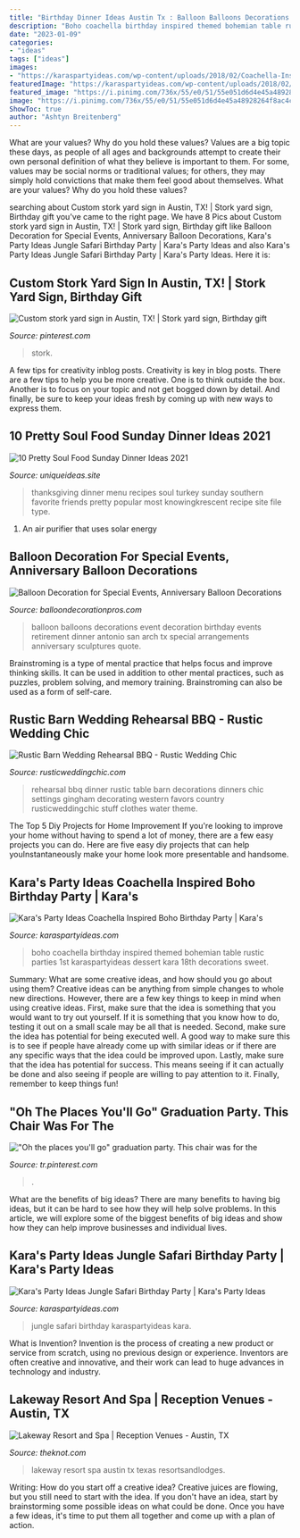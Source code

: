 ```yaml
---
title: "Birthday Dinner Ideas Austin Tx : Balloon Balloons Decorations Event Decoration Birthday Events Retirement Dinner Antonio San Arch Tx Special Arrangements Anniversary Sculptures Quote"
description: "Boho coachella birthday inspired themed bohemian table rustic parties 1st karaspartyideas dessert kara 18th decorations sweet"
date: "2023-01-09"
categories:
- "ideas"
tags: ["ideas"]
images:
- "https://karaspartyideas.com/wp-content/uploads/2018/02/Coachella-Inspired-Boho-Birthday-Party-via-Karas-Party-Ideas-KarasPartyIdeas.com13.jpeg"
featuredImage: "https://karaspartyideas.com/wp-content/uploads/2018/02/Coachella-Inspired-Boho-Birthday-Party-via-Karas-Party-Ideas-KarasPartyIdeas.com13.jpeg"
featured_image: "https://i.pinimg.com/736x/55/e0/51/55e051d6d4e45a48928264f8ac4c0984.jpg"
image: "https://i.pinimg.com/736x/55/e0/51/55e051d6d4e45a48928264f8ac4c0984.jpg"
ShowToc: true
author: "Ashtyn Breitenberg"
---
```



What are your values? Why do you hold these values?
Values are a big topic these days, as people of all ages and backgrounds attempt to create their own personal definition of what they believe is important to them. For some, values may be social norms or traditional values; for others, they may simply hold convictions that make them feel good about themselves. What are your values? Why do you hold these values?

	

		
searching about Custom stork yard sign in Austin, TX! | Stork yard sign, Birthday gift you've came to the right page. We have 8 Pics about Custom stork yard sign in Austin, TX! | Stork yard sign, Birthday gift like Balloon Decoration for Special Events, Anniversary Balloon Decorations, Kara&#039;s Party Ideas Jungle Safari Birthday Party | Kara&#039;s Party Ideas and also Kara&#039;s Party Ideas Jungle Safari Birthday Party | Kara&#039;s Party Ideas. Here it is:
		
    
## Custom Stork Yard Sign In Austin, TX! | Stork Yard Sign, Birthday Gift

<img loading=lazy src="https://i.pinimg.com/736x/6e/68/16/6e6816b01581b44d922b55ac529a0f4d--austin-tx-yards.jpg" onerror="this.onerror=null;this.src='https://tse3.mm.bing.net/th?id=OIP.wtTpWi9rO1dlQhu2QylF9QHaLI&amp;pid=15.1';" alt="Custom stork yard sign in Austin, TX! | Stork yard sign, Birthday gift">

_Source: pinterest.com_

>stork. 

	

A few tips for creativity inblog posts.
Creativity is key in blog posts. There are a few tips to help you be more creative. One is to think outside the box. Another is to focus on your topic and not get bogged down by detail. And finally, be sure to keep your ideas fresh by coming up with new ways to express them.

    
## 10 Pretty Soul Food Sunday Dinner Ideas 2021

<img loading=lazy src="https://www.uniqueideas.site/wp-content/uploads/my-favorite-thanksgiving-recipes-from-friends-and-pinterest.jpg" onerror="this.onerror=null;this.src='https://tse1.mm.bing.net/th?id=OIP.L-eMzi-s7UvIhWrFMuynCAHaJ4&amp;pid=15.1';" alt="10 Pretty Soul Food Sunday Dinner Ideas 2021">

_Source: uniqueideas.site_

>thanksgiving dinner menu recipes soul turkey sunday southern favorite friends pretty popular most knowingkrescent recipe site file type. 

	

1. An air purifier that uses solar energy 

    
## Balloon Decoration For Special Events, Anniversary Balloon Decorations

<img loading=lazy src="https://www.balloondecorationpros.com/uploads/1/2/3/8/123840590/retirement-party-balloons_1_orig.jpg" onerror="this.onerror=null;this.src='https://tse2.mm.bing.net/th?id=OIP.14mtwl8lB2iO1maVUxSTtAHaHa&amp;pid=15.1';" alt="Balloon Decoration for Special Events, Anniversary Balloon Decorations">

_Source: balloondecorationpros.com_

>balloon balloons decorations event decoration birthday events retirement dinner antonio san arch tx special arrangements anniversary sculptures quote. 

	

Brainstroming is a type of mental practice that helps focus and improve thinking skills. It can be used in addition to other mental practices, such as puzzles, problem solving, and memory training. Brainstroming can also be used as a form of self-care.

    
## Rustic Barn Wedding Rehearsal BBQ - Rustic Wedding Chic

<img loading=lazy src="http://rusticweddingchic.com/wp-content/uploads/2013/05/rehearsal-dinner-table-settings.jpg" onerror="this.onerror=null;this.src='https://tse1.mm.bing.net/th?id=OIP.UibCnj3w8kHjMYZtmhEKeAHaHa&amp;pid=15.1';" alt="Rustic Barn Wedding Rehearsal BBQ - Rustic Wedding Chic">

_Source: rusticweddingchic.com_

>rehearsal bbq dinner rustic table barn decorations dinners chic settings gingham decorating western favors country rusticweddingchic stuff clothes water theme. 

	

The Top 5 Diy Projects for Home Improvement
If you're looking to improve your home without having to spend a lot of money, there are a few easy projects you can do. Here are five easy diy projects that can help youInstantaneously make your home look more presentable and handsome.

    
## Kara&#039;s Party Ideas Coachella Inspired Boho Birthday Party | Kara&#039;s

<img loading=lazy src="https://karaspartyideas.com/wp-content/uploads/2018/02/Coachella-Inspired-Boho-Birthday-Party-via-Karas-Party-Ideas-KarasPartyIdeas.com13.jpeg" onerror="this.onerror=null;this.src='https://tse3.mm.bing.net/th?id=OIP.ep3M4cAEOHR1y-lQnqDUaAHaLH&amp;pid=15.1';" alt="Kara&#039;s Party Ideas Coachella Inspired Boho Birthday Party | Kara&#039;s">

_Source: karaspartyideas.com_

>boho coachella birthday inspired themed bohemian table rustic parties 1st karaspartyideas dessert kara 18th decorations sweet. 

	

Summary: What are some creative ideas, and how should you go about using them?
Creative ideas can be anything from simple changes to whole new directions. However, there are a few key things to keep in mind when using creative ideas. First, make sure that the idea is something that you would want to try out yourself. If it is something that you know how to do, testing it out on a small scale may be all that is needed. Second, make sure the idea has potential for being executed well. A good way to make sure this is to see if people have already come up with similar ideas or if there are any specific ways that the idea could be improved upon. Lastly, make sure that the idea has potential for success. This means seeing if it can actually be done and also seeing if people are willing to pay attention to it. Finally, remember to keep things fun!

    
## &quot;Oh The Places You&#039;ll Go&quot; Graduation Party. This Chair Was For The

<img loading=lazy src="https://i.pinimg.com/736x/55/e0/51/55e051d6d4e45a48928264f8ac4c0984.jpg" onerror="this.onerror=null;this.src='https://tse2.mm.bing.net/th?id=OIP.N0FxoHH3WOwiUIxy7QUgmQHaJQ&amp;pid=15.1';" alt="&quot;Oh the places you&#039;ll go&quot; graduation party. This chair was for the">

_Source: tr.pinterest.com_

>. 

	

What are the benefits of big ideas?
There are many benefits to having big ideas, but it can be hard to see how they will help solve problems. In this article, we will explore some of the biggest benefits of big ideas and show how they can help improve businesses and individual lives.

    
## Kara&#039;s Party Ideas Jungle Safari Birthday Party | Kara&#039;s Party Ideas

<img loading=lazy src="https://karaspartyideas.com/wp-content/uploads/2017/05/Jungle-Safari-Birthday-Party-via-Karas-Party-Ideas-KarasPartyIdeas.com13.jpg" onerror="this.onerror=null;this.src='https://tse1.mm.bing.net/th?id=OIP.GVlXYOyXYaOZdZFHiGw0sAHaLH&amp;pid=15.1';" alt="Kara&#039;s Party Ideas Jungle Safari Birthday Party | Kara&#039;s Party Ideas">

_Source: karaspartyideas.com_

>jungle safari birthday karaspartyideas kara. 

	

What is Invention?
Invention is the process of creating a new product or service from scratch, using no previous design or experience. Inventors are often creative and innovative, and their work can lead to huge advances in technology and industry.

    
## Lakeway Resort And Spa | Reception Venues - Austin, TX

<img loading=lazy src="https://media-api.xogrp.com/images/63389440-be85-4b3b-ac5a-783076dbb6e0~rs_720.480" onerror="this.onerror=null;this.src='https://tse2.mm.bing.net/th?id=OIP.lQRLuBcLTgB03M0-JkxGCQHaE8&amp;pid=15.1';" alt="Lakeway Resort and Spa | Reception Venues - Austin, TX">

_Source: theknot.com_

>lakeway resort spa austin tx texas resortsandlodges. 

	

Writing: How do you start off a creative idea?
Creative juices are flowing, but you still need to start with the idea.  If you don't have an idea, start by brainstorming some possible ideas on what could be done. Once you have a few ideas, it's time to put them all together and come up with a plan of action.

